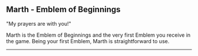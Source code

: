 ## Marth - Emblem of Beginnings

"My prayers are with you!"

Marth is the Emblem of Beginnings and the very first Emblem you receive in the game. Being your first Emblem, Marth is straightforward to use. 

---

